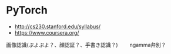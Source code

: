 # PyTorch
- http://cs230.stanford.edu/syllabus/
- https://www.coursera.org/


画像認識(ぷよぷよ？、顔認証？、手書き認識？)　　
ngamma弁別？
